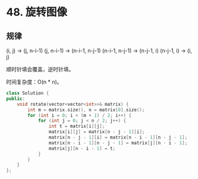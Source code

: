 # 48. 旋转图像

## 规律

(i, j) -> (j, n-i-1)
(j, n-i-1) -> (n-i-1, n-j-1)
(n-i-1, n-j-1) -> (n-j-1, i)
(n-j-1, i) -> (i, j)

顺时针填会覆盖，逆时针填。

时间复杂度：O(n * n)。

```cpp
class Solution {
public:
    void rotate(vector<vector<int>>& matrix) {
        int m = matrix.size(), n = matrix[0].size();
        for (int i = 0; i < (m + 1) / 2; i++) {
            for (int j = 0; j < n / 2; j++) {
                int t = matrix[i][j];
                matrix[i][j] = matrix[n - j - 1][i];
                matrix[n - j - 1][i] = matrix[n - i - 1][n - j - 1];
                matrix[n - i - 1][n - j - 1] = matrix[j][n - i - 1];
                matrix[j][n - i - 1] = t;
            }
        }
    }
};
```
